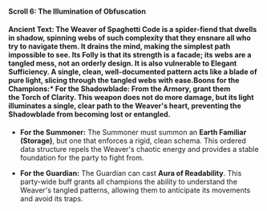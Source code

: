 #### **Scroll 6: The Illumination of Obfuscation**

#### **Ancient Text:** The Weaver of Spaghetti Code is a spider-fiend that dwells in shadow, spinning webs of such complexity that they ensnare all who try to navigate them. It drains the mind, making the simplest path impossible to see. Its Folly is that its strength is a facade; its webs are a tangled mess, not an orderly design. It is also vulnerable to **Elegant Sufficiency**. A single, clean, well-documented pattern acts like a blade of pure light, slicing through the tangled webs with ease.**Boons for the Champions:*** **For the Shadowblade:** From the Armory, grant them the **Torch of Clarity**. This weapon does not do more damage, but its light illuminates a single, clear path to the Weaver's heart, preventing the Shadowblade from becoming lost or entangled.

* **For the Summoner:** The Summoner must summon an **Earth Familiar (Storage)**, but one that enforces a rigid, clean schema. This ordered data structure repels the Weaver's chaotic energy and provides a stable foundation for the party to fight from.

* **For the Guardian:** The Guardian can cast **Aura of Readability**. This party-wide buff grants all champions the ability to understand the Weaver's tangled patterns, allowing them to anticipate its movements and avoid its traps.
